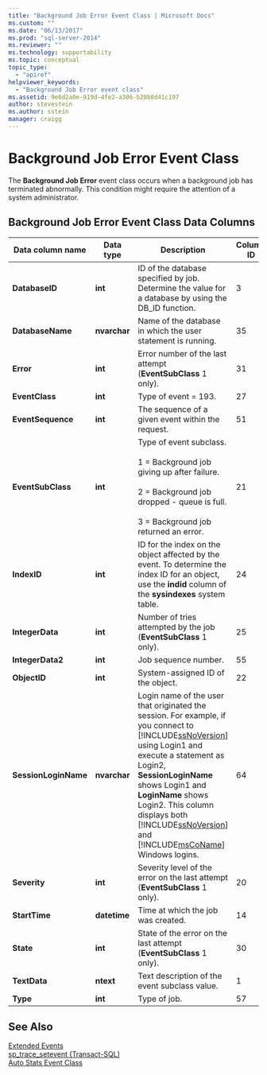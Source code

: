 ```yaml
---
title: "Background Job Error Event Class | Microsoft Docs"
ms.custom: ""
ms.date: "06/13/2017"
ms.prod: "sql-server-2014"
ms.reviewer: ""
ms.technology: supportability
ms.topic: conceptual
topic_type: 
  - "apiref"
helpviewer_keywords: 
  - "Background Job Error event class"
ms.assetid: 9e6d2a0e-919d-4fe2-a306-b20b8d41c197
author: stevestein
ms.author: sstein
manager: craigg
---
```

# Background Job Error Event Class
  The **Background Job Error** event class occurs when a background job has terminated abnormally. This condition might require the attention of a system administrator.  
  
## Background Job Error Event Class Data Columns  
  
|Data column name|Data type|Description|Column ID|Filterable|  
|----------------------|---------------|-----------------|---------------|----------------|  
|**DatabaseID**|**int**|ID of the database specified by job. Determine the value for a database by using the DB_ID function.|3|Yes|  
|**DatabaseName**|**nvarchar**|Name of the database in which the user statement is running.|35|Yes|  
|**Error**|**int**|Error number of the last attempt (**EventSubClass** 1 only).|31|Yes|  
|**EventClass**|**int**|Type of event = 193.|27|No|  
|**EventSequence**|**int**|The sequence of a given event within the request.|51|No|  
|**EventSubClass**|**int**|Type of event subclass.<br /><br /> 1 = Background job giving up after failure.<br /><br /> 2 = Background job dropped - queue is full.<br /><br /> 3 = Background job returned an error.|21|Yes|  
|**IndexID**|**int**|ID for the index on the object affected by the event. To determine the index ID for an object, use the **indid** column of the **sysindexes** system table.|24|Yes|  
|**IntegerData**|**int**|Number of tries attempted by the job (**EventSubClass** 1 only).|25|Yes|  
|**IntegerData2**|**int**|Job sequence number.|55|Yes|  
|**ObjectID**|**int**|System-assigned ID of the object.|22|Yes|  
|**SessionLoginName**|**nvarchar**|Login name of the user that originated the session. For example, if you connect to [!INCLUDE[ssNoVersion](../../includes/ssnoversion-md.md)] using Login1 and execute a statement as Login2, **SessionLoginName** shows Login1 and **LoginName** shows Login2. This column displays both [!INCLUDE[ssNoVersion](../../includes/ssnoversion-md.md)] and [!INCLUDE[msCoName](../../includes/msconame-md.md)] Windows logins.|64|Yes|  
|**Severity**|**int**|Severity level of the error on the last attempt (**EventSubClass** 1 only).|20|Yes|  
|**StartTime**|**datetime**|Time at which the job was created.|14|Yes|  
|**State**|**int**|State of the error on the last attempt (**EventSubClass** 1 only).|30|Yes|  
|**TextData**|**ntext**|Text description of the event subclass value.|1|Yes|  
|**Type**|**int**|Type of job.|57|Yes|  
  
## See Also  
 [Extended Events](../extended-events/extended-events.md)   
 [sp_trace_setevent &#40;Transact-SQL&#41;](/sql/relational-databases/system-stored-procedures/sp-trace-setevent-transact-sql)   
 [Auto Stats Event Class](auto-stats-event-class.md)  
  
  
